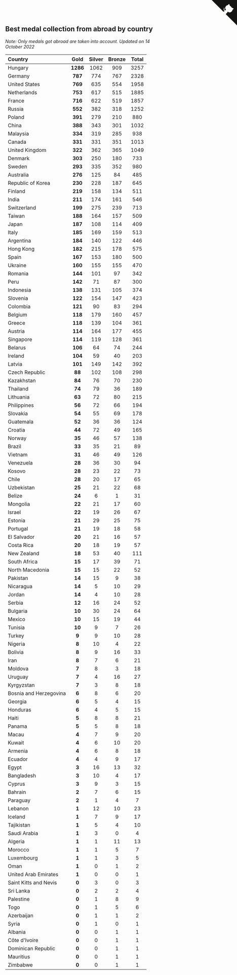 ## Best medal collection from abroad by country

*Note: Only medals got abroad are taken into account.*
*Updated on 14 October 2022*

| Country | Gold | Silver | Bronze | Total |
| :--- | :--: | :--: | :--: | :--: |
| Hungary | **1286** | 1062 | 909 | 3257 |
| Germany | **787** | 774 | 767 | 2328 |
| United States | **769** | 635 | 554 | 1958 |
| Netherlands | **753** | 617 | 515 | 1885 |
| France | **716** | 622 | 519 | 1857 |
| Russia | **552** | 382 | 318 | 1252 |
| Poland | **391** | 279 | 210 | 880 |
| China | **388** | 343 | 301 | 1032 |
| Malaysia | **334** | 319 | 285 | 938 |
| Canada | **331** | 331 | 351 | 1013 |
| United Kingdom | **322** | 362 | 365 | 1049 |
| Denmark | **303** | 250 | 180 | 733 |
| Sweden | **293** | 335 | 352 | 980 |
| Australia | **276** | 125 | 84 | 485 |
| Republic of Korea | **230** | 228 | 187 | 645 |
| Finland | **219** | 158 | 134 | 511 |
| India | **211** | 174 | 161 | 546 |
| Switzerland | **199** | 275 | 239 | 713 |
| Taiwan | **188** | 164 | 157 | 509 |
| Japan | **187** | 108 | 114 | 409 |
| Italy | **185** | 169 | 159 | 513 |
| Argentina | **184** | 140 | 122 | 446 |
| Hong Kong | **182** | 215 | 178 | 575 |
| Spain | **167** | 153 | 180 | 500 |
| Ukraine | **160** | 155 | 155 | 470 |
| Romania | **144** | 101 | 97 | 342 |
| Peru | **142** | 71 | 87 | 300 |
| Indonesia | **138** | 131 | 105 | 374 |
| Slovenia | **122** | 154 | 147 | 423 |
| Colombia | **121** | 90 | 83 | 294 |
| Belgium | **118** | 179 | 160 | 457 |
| Greece | **118** | 139 | 104 | 361 |
| Austria | **114** | 164 | 177 | 455 |
| Singapore | **114** | 119 | 128 | 361 |
| Belarus | **106** | 64 | 74 | 244 |
| Ireland | **104** | 59 | 40 | 203 |
| Latvia | **101** | 149 | 142 | 392 |
| Czech Republic | **88** | 102 | 108 | 298 |
| Kazakhstan | **84** | 76 | 70 | 230 |
| Thailand | **74** | 79 | 36 | 189 |
| Lithuania | **63** | 72 | 80 | 215 |
| Philippines | **56** | 72 | 66 | 194 |
| Slovakia | **54** | 55 | 69 | 178 |
| Guatemala | **52** | 36 | 36 | 124 |
| Croatia | **44** | 72 | 49 | 165 |
| Norway | **35** | 46 | 57 | 138 |
| Brazil | **33** | 35 | 21 | 89 |
| Vietnam | **31** | 46 | 49 | 126 |
| Venezuela | **28** | 36 | 30 | 94 |
| Kosovo | **28** | 23 | 22 | 73 |
| Chile | **28** | 20 | 17 | 65 |
| Uzbekistan | **25** | 21 | 22 | 68 |
| Belize | **24** | 6 | 1 | 31 |
| Mongolia | **22** | 21 | 17 | 60 |
| Israel | **22** | 19 | 26 | 67 |
| Estonia | **21** | 29 | 25 | 75 |
| Portugal | **21** | 19 | 18 | 58 |
| El Salvador | **20** | 21 | 16 | 57 |
| Costa Rica | **20** | 18 | 19 | 57 |
| New Zealand | **18** | 53 | 40 | 111 |
| South Africa | **15** | 17 | 39 | 71 |
| North Macedonia | **15** | 15 | 22 | 52 |
| Pakistan | **14** | 15 | 9 | 38 |
| Nicaragua | **14** | 5 | 10 | 29 |
| Jordan | **14** | 4 | 10 | 28 |
| Serbia | **12** | 16 | 24 | 52 |
| Bulgaria | **10** | 30 | 24 | 64 |
| Mexico | **10** | 15 | 19 | 44 |
| Tunisia | **10** | 9 | 7 | 26 |
| Turkey | **9** | 9 | 10 | 28 |
| Nigeria | **8** | 10 | 4 | 22 |
| Bolivia | **8** | 9 | 16 | 33 |
| Iran | **8** | 7 | 6 | 21 |
| Moldova | **7** | 8 | 3 | 18 |
| Uruguay | **7** | 4 | 16 | 27 |
| Kyrgyzstan | **7** | 3 | 8 | 18 |
| Bosnia and Herzegovina | **6** | 8 | 6 | 20 |
| Georgia | **6** | 5 | 4 | 15 |
| Honduras | **6** | 4 | 5 | 15 |
| Haiti | **5** | 8 | 8 | 21 |
| Panama | **5** | 5 | 8 | 18 |
| Macau | **4** | 7 | 9 | 20 |
| Kuwait | **4** | 6 | 10 | 20 |
| Armenia | **4** | 6 | 8 | 18 |
| Ecuador | **4** | 4 | 9 | 17 |
| Egypt | **3** | 16 | 13 | 32 |
| Bangladesh | **3** | 10 | 4 | 17 |
| Cyprus | **3** | 9 | 3 | 15 |
| Bahrain | **2** | 7 | 6 | 15 |
| Paraguay | **2** | 1 | 4 | 7 |
| Lebanon | **1** | 12 | 10 | 23 |
| Iceland | **1** | 7 | 9 | 17 |
| Tajikistan | **1** | 5 | 4 | 10 |
| Saudi Arabia | **1** | 3 | 0 | 4 |
| Algeria | **1** | 1 | 11 | 13 |
| Morocco | **1** | 1 | 5 | 7 |
| Luxembourg | **1** | 1 | 3 | 5 |
| Oman | **1** | 0 | 1 | 2 |
| United Arab Emirates | **1** | 0 | 0 | 1 |
| Saint Kitts and Nevis | **0** | 3 | 0 | 3 |
| Sri Lanka | **0** | 2 | 2 | 4 |
| Palestine | **0** | 1 | 8 | 9 |
| Togo | **0** | 1 | 5 | 6 |
| Azerbaijan | **0** | 1 | 1 | 2 |
| Syria | **0** | 1 | 0 | 1 |
| Albania | **0** | 0 | 1 | 1 |
| Côte d'Ivoire | **0** | 0 | 1 | 1 |
| Dominican Republic | **0** | 0 | 1 | 1 |
| Mauritius | **0** | 0 | 1 | 1 |
| Zimbabwe | **0** | 0 | 1 | 1 |


<a href="https://github.com/JustinTimeCuber/wca_statistics" class="github-corner" aria-label="View source on Github"><svg width="80" height="80" viewBox="0 0 250 250" style="fill:#151513; color:#fff; position: absolute; top: 0; border: 0; right: 0;" aria-hidden="true"><path d="M0,0 L115,115 L130,115 L142,142 L250,250 L250,0 Z"></path><path d="M128.3,109.0 C113.8,99.7 119.0,89.6 119.0,89.6 C122.0,82.7 120.5,78.6 120.5,78.6 C119.2,72.0 123.4,76.3 123.4,76.3 C127.3,80.9 125.5,87.3 125.5,87.3 C122.9,97.6 130.6,101.9 134.4,103.2" fill="currentColor" style="transform-origin: 130px 106px;" class="octo-arm"></path><path d="M115.0,115.0 C114.9,115.1 118.7,116.5 119.8,115.4 L133.7,101.6 C136.9,99.2 139.9,98.4 142.2,98.6 C133.8,88.0 127.5,74.4 143.8,58.0 C148.5,53.4 154.0,51.2 159.7,51.0 C160.3,49.4 163.2,43.6 171.4,40.1 C171.4,40.1 176.1,42.5 178.8,56.2 C183.1,58.6 187.2,61.8 190.9,65.4 C194.5,69.0 197.7,73.2 200.1,77.6 C213.8,80.2 216.3,84.9 216.3,84.9 C212.7,93.1 206.9,96.0 205.4,96.6 C205.1,102.4 203.0,107.8 198.3,112.5 C181.9,128.9 168.3,122.5 157.7,114.1 C157.9,116.9 156.7,120.9 152.7,124.9 L141.0,136.5 C139.8,137.7 141.6,141.9 141.8,141.8 Z" fill="currentColor" class="octo-body"></path></svg></a><style>.github-corner:hover .octo-arm{animation:octocat-wave 560ms ease-in-out}@keyframes octocat-wave{0%,100%{transform:rotate(0)}20%,60%{transform:rotate(-25deg)}40%,80%{transform:rotate(10deg)}}@media (max-width:500px){.github-corner:hover .octo-arm{animation:none}.github-corner .octo-arm{animation:octocat-wave 560ms ease-in-out}}</style>
